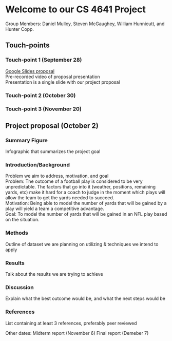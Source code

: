 # Welcome to our CS 4641 Project

Group Members:
Daniel Mulloy, Steven McGaughey, William Hunnicutt, and Hunter Copp.

## Touch-points
### Touch-point 1 (September 28)

[Google Slides proposal](https://docs.google.com/presentation/d/1lqc4cYwl3FGDUaEJnqRbJutyHcS9bqcUW0vrNTv1BoU/edit?usp=sharing)  
Pre-recorded video of proposal presentation  
Presentation is a single slide with our project proposal

### Touch-point 2 (October 30)


### Touch-point 3 (November 20)

## Project proposal (October 2)

### Summary Figure
Infographic that summarizes the project goal
### Introduction/Background
Problem we aim to address, motivation, and goal  
Problem: The outcome of a football play is considered to be very unpredictable. The factors that go into it (weather, positions, remaining yards, etc) make it hard for a coach to judge in the moment which plays will allow the team to get the yards needed to succeed.  
Motivation: Being able to model the number of yards that will be gained by a play will yield a team a competitive advantage.  
Goal: To model the number of yards that will be gained in an NFL play based on the situation.  
### Methods
Outline of dataset we are planning on utilizing & techniques we intend to apply

### Results
Talk about the results we are trying to achieve

### Discussion
Explain what the best outcome would be, and what the next steps would be

### References
List containing at least 3 references, preferably peer reviewed

Other dates:
Midterm report (November 6)
Final report (Demeber 7)
